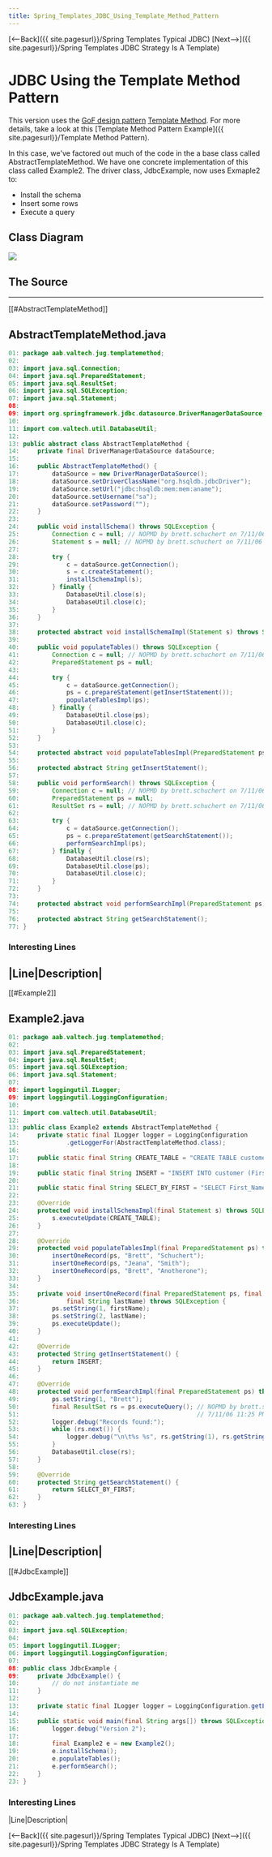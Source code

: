 ```yaml
---
title: Spring_Templates_JDBC_Using_Template_Method_Pattern
---
```

[<--Back]({{ site.pagesurl}}/Spring Templates Typical JDBC) [Next-->]({{ site.pagesurl}}/Spring Templates JDBC Strategy Is A Template)

# JDBC Using the Template Method Pattern
This version uses the [GoF design pattern](http://en.wikipedia.org/wiki/Design_Patterns) [Template Method](http://en.wikipedia.org/wiki/Template_method_pattern). For more details, take a look at this [Template Method Pattern Example]({{ site.pagesurl}}/Template Method Pattern).

In this case, we've factored out much of the code in the a base class called AbstractTemplateMethod. We have one concrete implementation of this class called Example2. The driver class, JdbcExample, now uses Exmaple2 to:
* Install the schema
* Insert some rows
* Execute a query

## Class Diagram
![](images/DesigningToSpringTemplates.v2.gif)

## The Source
----
[[#AbstractTemplateMethod]]
## AbstractTemplateMethod.java
```java
01: package aab.valtech.jug.templatemethod;
02: 
03: import java.sql.Connection;
04: import java.sql.PreparedStatement;
05: import java.sql.ResultSet;
06: import java.sql.SQLException;
07: import java.sql.Statement;
08: 
09: import org.springframework.jdbc.datasource.DriverManagerDataSource;
10: 
11: import com.valtech.util.DatabaseUtil;
12: 
13: public abstract class AbstractTemplateMethod {
14:     private final DriverManagerDataSource dataSource;
15: 
16:     public AbstractTemplateMethod() {
17:         dataSource = new DriverManagerDataSource();
18:         dataSource.setDriverClassName("org.hsqldb.jdbcDriver");
19:         dataSource.setUrl("jdbc:hsqldb:mem:mem:aname");
20:         dataSource.setUsername("sa");
21:         dataSource.setPassword("");
22:     }
23: 
24:     public void installSchema() throws SQLException {
25:         Connection c = null; // NOPMD by brett.schuchert on 7/11/06 11:27 PM
26:         Statement s = null; // NOPMD by brett.schuchert on 7/11/06 11:27 PM
27: 
28:         try {
29:             c = dataSource.getConnection();
30:             s = c.createStatement();
31:             installSchemaImpl(s);
32:         } finally {
33:             DatabaseUtil.close(s);
34:             DatabaseUtil.close(c);
35:         }
36:     }
37: 
38:     protected abstract void installSchemaImpl(Statement s) throws SQLException;
39: 
40:     public void populateTables() throws SQLException {
41:         Connection c = null; // NOPMD by brett.schuchert on 7/11/06 11:27 PM
42:         PreparedStatement ps = null;
43: 
44:         try {
45:             c = dataSource.getConnection();
46:             ps = c.prepareStatement(getInsertStatement());
47:             populateTablesImpl(ps);
48:         } finally {
49:             DatabaseUtil.close(ps);
50:             DatabaseUtil.close(c);
51:         }
52:     }
53: 
54:     protected abstract void populateTablesImpl(PreparedStatement ps) throws SQLException;
55: 
56:     protected abstract String getInsertStatement();
57: 
58:     public void performSearch() throws SQLException {
59:         Connection c = null; // NOPMD by brett.schuchert on 7/11/06 11:27 PM
60:         PreparedStatement ps = null;
61:         ResultSet rs = null; // NOPMD by brett.schuchert on 7/11/06 11:27 PM
62: 
63:         try {
64:             c = dataSource.getConnection();
65:             ps = c.prepareStatement(getSearchStatement());
66:             performSearchImpl(ps);
67:         } finally {
68:             DatabaseUtil.close(rs);
69:             DatabaseUtil.close(ps);
70:             DatabaseUtil.close(c);
71:         }
72:     }
73: 
74:     protected abstract void performSearchImpl(PreparedStatement ps) throws SQLException;
75: 
76:     protected abstract String getSearchStatement();
77: }
```
### Interesting Lines
|Line|Description|
----
[[#Example2]]
## Example2.java
```java
01: package aab.valtech.jug.templatemethod;
02: 
03: import java.sql.PreparedStatement;
04: import java.sql.ResultSet;
05: import java.sql.SQLException;
06: import java.sql.Statement;
07: 
08: import loggingutil.ILogger;
09: import loggingutil.LoggingConfiguration;
10: 
11: import com.valtech.util.DatabaseUtil;
12: 
13: public class Example2 extends AbstractTemplateMethod {
14:     private static final ILogger logger = LoggingConfiguration
15:             .getLoggerFor(AbstractTemplateMethod.class);
16: 
17:     public static final String CREATE_TABLE = "CREATE TABLE customer (First_Name char(50), Last_Name char(50))";
18: 
19:     public static final String INSERT = "INSERT INTO customer (First_Name, Last_Name) VALUES (?, ?)";
20: 
21:     public static final String SELECT_BY_FIRST = "SELECT First_Name, Last_Name from Customer where First_Name = ?";
22: 
23:     @Override
24:     protected void installSchemaImpl(final Statement s) throws SQLException {
25:         s.executeUpdate(CREATE_TABLE);
26:     }
27: 
28:     @Override
29:     protected void populateTablesImpl(final PreparedStatement ps) throws SQLException {
30:         insertOneRecord(ps, "Brett", "Schuchert");
31:         insertOneRecord(ps, "Jeana", "Smith");
32:         insertOneRecord(ps, "Brett", "Anotherone");
33:     }
34: 
35:     private void insertOneRecord(final PreparedStatement ps, final String firstName,
36:             final String lastName) throws SQLException {
37:         ps.setString(1, firstName);
38:         ps.setString(2, lastName);
39:         ps.executeUpdate();
40:     }
41: 
42:     @Override
43:     protected String getInsertStatement() {
44:         return INSERT;
45:     }
46: 
47:     @Override
48:     protected void performSearchImpl(final PreparedStatement ps) throws SQLException {
49:         ps.setString(1, "Brett");
50:         final ResultSet rs = ps.executeQuery(); // NOPMD by brett.schuchert on
51:                                                 // 7/11/06 11:25 PM
52:         logger.debug("Records found:");
53:         while (rs.next()) {
54:             logger.debug("\n\t%s %s", rs.getString(1), rs.getString(2));
55:         }
56:         DatabaseUtil.close(rs);
57:     }
58: 
59:     @Override
60:     protected String getSearchStatement() {
61:         return SELECT_BY_FIRST;
62:     }
63: }
```
### Interesting Lines
|Line|Description|
----
[[#JdbcExample]]
## JdbcExample.java
```java
01: package aab.valtech.jug.templatemethod;
02: 
03: import java.sql.SQLException;
04: 
05: import loggingutil.ILogger;
06: import loggingutil.LoggingConfiguration;
07: 
08: public class JdbcExample {
09:     private JdbcExample() {
10:         // do not instantiate me
11:     }
12: 
13:     private static final ILogger logger = LoggingConfiguration.getLoggerFor(JdbcExample.class);
14: 
15:     public static void main(final String args[]) throws SQLException {
16:         logger.debug("Version 2");
17: 
18:         final Example2 e = new Example2();
19:         e.installSchema();
20:         e.populateTables();
21:         e.performSearch();
22:     }
23: }
```
### Interesting Lines
|Line|Description|

[<--Back]({{ site.pagesurl}}/Spring Templates Typical JDBC) [Next-->]({{ site.pagesurl}}/Spring Templates JDBC Strategy Is A Template)